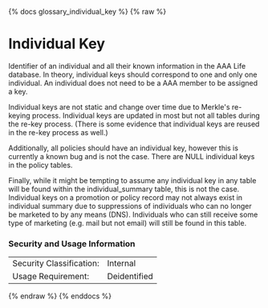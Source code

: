 {% docs glossary_individual_key %}
{% raw %}

<a name="individual_key"></a>
# Individual Key
Identifier of an individual and all their known information in the AAA Life database. In theory,
individual keys should correspond to one and only one individual. An individual does not need
to be a AAA member to be assigned a key.

Individual keys are not static and change over time due to Merkle's re-keying process. Individual
keys are updated in most but not all tables during the re-key process. (There is some evidence that
individual keys are reused in the re-key process as well.) 

Additionally, all policies should have an individual key, however this is currently a known bug
and is not the case. There are NULL individual keys in the policy tables.

Finally, while it might be tempting to assume any individual key in any table will be found
within the individual_summary table, this is not the case. Individual keys on a promotion or
policy record may not always exist in individual summary due to suppressions of individuals who 
can no longer be marketed to by any means (DNS). Individuals who can still receive some type of
marketing (e.g. mail but not email) will still be found in this table.

### Security and Usage Information
|     |     |
| --- | --- |
| Security Classification: | Internal |
| Usage Requirement:       | Deidentified |

{% endraw %}
{% enddocs %}